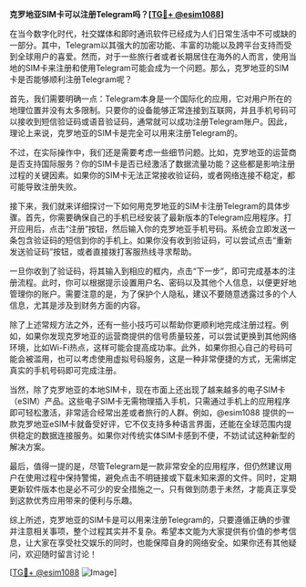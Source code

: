 **克罗地亚SIM卡可以注册Telegram吗？[[TG💪+ @esim1088](https://t.me/s/esim1088)]**

在当今数字化时代，社交媒体和即时通讯软件已经成为人们日常生活中不可或缺的一部分。其中，Telegram以其强大的加密功能、丰富的功能以及跨平台支持而受到全球用户的喜爱。然而，对于一些旅行者或者长期居住在海外的人而言，使用当地的SIM卡来注册和使用Telegram可能会成为一个问题。那么，克罗地亚的SIM卡是否能够顺利注册Telegram呢？

首先，我们需要明确一点：Telegram本身是一个国际化的应用，它对用户所在的地理位置并没有太多限制。只要你的设备能够正常连接到互联网，并且手机号码可以接收到短信验证码或语音验证码，通常就可以成功注册Telegram账户。因此，理论上来说，克罗地亚的SIM卡是完全可以用来注册Telegram的。

不过，在实际操作中，我们还是需要考虑一些细节问题。比如，克罗地亚的运营商是否支持国际服务？你的SIM卡是否已经激活了数据流量功能？这些都是影响注册过程的关键因素。如果你的SIM卡无法正常接收验证码，或者网络连接不稳定，都可能导致注册失败。

接下来，我们就来详细探讨一下如何用克罗地亚的SIM卡注册Telegram的具体步骤。首先，你需要确保自己的手机已经安装了最新版本的Telegram应用程序。打开应用后，点击“注册”按钮，然后输入你的克罗地亚手机号码。系统会立即发送一条包含验证码的短信到你的手机上。如果你没有收到验证码，可以尝试点击“重新发送验证码”按钮，或者直接拨打客服热线寻求帮助。

一旦你收到了验证码，将其输入到相应的框内，点击“下一步”，即可完成基本的注册流程。此时，你可以根据提示设置用户名、密码以及其他个人信息，以便更好地管理你的账户。需要注意的是，为了保护个人隐私，建议不要随意透露过多的个人信息，尤其是涉及到财务方面的内容。

除了上述常规方法之外，还有一些小技巧可以帮助你更顺利地完成注册过程。例如，如果你发现克罗地亚的运营商提供的信号质量较差，可以尝试更换到其他网络环境，比如Wi-Fi热点，这样可能会提高成功率。此外，如果你担心自己的号码可能会被滥用，也可以考虑使用虚拟号码服务，这是一种非常便捷的方式，无需绑定真实的手机号码即可完成注册。

当然，除了克罗地亚的本地SIM卡，现在市面上还出现了越来越多的电子SIM卡（eSIM）产品。这些电子SIM卡无需物理插入手机，只需通过手机上的应用程序即可轻松激活，非常适合经常出差或者旅行的人群。例如，@esim1088 提供的一款克罗地亚eSIM卡就备受好评，它不仅支持多种语言界面，还能在全球范围内提供稳定的数据连接服务。如果你对传统实体SIM卡感到不便，不妨试试这种新型的解决方案。

最后，值得一提的是，尽管Telegram是一款非常安全的应用程序，但仍然建议用户在使用过程中保持警惕，避免点击不明链接或下载未知来源的文件。同时，定期更新软件版本也是必不可少的安全措施之一。只有做到防患于未然，才能真正享受到这款优秀应用带来的便利与乐趣。

综上所述，克罗地亚的SIM卡是可以用来注册Telegram的，只要遵循正确的步骤并注意相关事项，整个过程其实并不复杂。希望本文能为大家提供有价值的参考信息，让大家在享受社交娱乐的同时，也能保障自身的网络安全。如果你还有其他疑问，欢迎随时留言讨论！

[[TG💪+ @esim1088](https://t.me/s/esim1088) ![Image](https://i.postimg.cc/4NQfJmqS/Snipaste-2025-05-13-00-14-12.png)]
